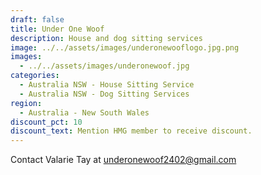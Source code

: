 ```yaml
---
draft: false
title: Under One Woof
description: House and dog sitting services
image: ../../assets/images/underonewooflogo.jpg.png
images:
  - ../../assets/images/underonewoof.jpg
categories:
  - Australia NSW - House Sitting Service
  - Australia NSW - Dog Sitting Services
region:
  - Australia - New South Wales
discount_pct: 10
discount_text: Mention HMG member to receive discount.
---
```

Contact Valarie Tay at underonewoof2402@gmail.com
